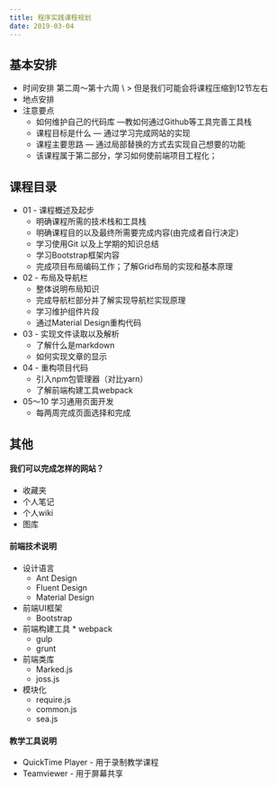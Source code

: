 ```yaml
---
title: 程序实践课程规划
date: 2019-03-04
---
```


## 基本安排

* 时间安排
	第二周～第十六周
  \  \> 但是我们可能会将课程压缩到12节左右
* 地点安排
* 注意要点
	* 如何维护自己的代码库 —教如何通过Github等工具完善工具栈
	* 课程目标是什么 — 通过学习完成网站的实现
	* 课程主要思路 — 通过局部替换的方式去实现自己想要的功能
	* 该课程属于第二部分，学习如何使前端项目工程化；

## 课程目录

* 01 - 课程概述及起步
	* 明确课程所需的技术栈和工具栈
	* 明确课程目的以及最终所需要完成内容(由完成者自行决定)
	* 学习使用Git 以及上学期的知识总结
	* 学习Bootstrap框架内容
	* 完成项目布局编码工作；了解Grid布局的实现和基本原理
* 02 - 布局及导航栏
	* 整体说明布局知识
	* 完成导航栏部分并了解实现导航栏实现原理
	* 学习维护组件片段
	* 通过Material Design重构代码
* 03 - 实现文件读取以及解析
	* 了解什么是markdown
	* 如何实现文章的显示
* 04 - 重构项目代码
	* 引入npm包管理器（对比yarn）
	* 了解前端构建工具webpack
* 05～10 学习通用页面开发
	 * 每两周完成页面选择和完成

## 其他

#### 我们可以完成怎样的网站？

* 收藏夹
* 个人笔记
* 个人wiki
* 图库

#### 前端技术说明

* 设计语言
	 * Ant Design
	* Fluent Design
	* Material Design
* 前端UI框架
	 * Bootstrap
* 前端构建工具
	  * webpack
	* gulp
	* grunt
* 前端类库
	 * Marked.js
	* joss.js
* 模块化
	 * require.js
	* common.js
	* sea.js

#### 教学工具说明
* QuickTime Player - 用于录制教学课程
* Teamviewer - 用于屏幕共享